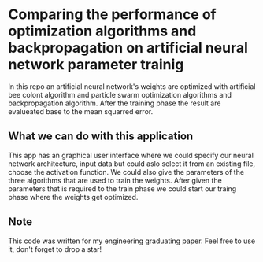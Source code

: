 # Comparing the performance of optimization algorithms and backpropagation on artificial neural network parameter trainig
In this repo an artificial neural network's weights are optimized with artificial bee colont algorithm and particle swarm optimization algorithms and backpropagation algorithm. After the training phase the result are evalueated base to the mean squarred error. 

## What we can do with this application
This app has an graphical user interface where we could specify our neural network architecture, input data but could aslo select it from an existing file, choose the activation function. We could also give the parameters of the three algorithms that are used to train the weights. After given the parameters that is required to the train phase we could start our traing phase where the weights get optimized. 

## Note
This code was written for my engineering graduating paper. Feel free to use it, don't forget to drop a star!
